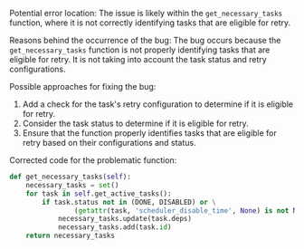 Potential error location:
The issue is likely within the `get_necessary_tasks` function, where it is not correctly identifying tasks that are eligible for retry.

Reasons behind the occurrence of the bug:
The bug occurs because the `get_necessary_tasks` function is not properly identifying tasks that are eligible for retry. It is not taking into account the task status and retry configurations.

Possible approaches for fixing the bug:
1. Add a check for the task's retry configuration to determine if it is eligible for retry.
2. Consider the task status to determine if it is eligible for retry.
3. Ensure that the function properly identifies tasks that are eligible for retry based on their configurations and status.

Corrected code for the problematic function:

```python
def get_necessary_tasks(self):
    necessary_tasks = set()
    for task in self.get_active_tasks():
        if task.status not in (DONE, DISABLED) or \
                (getattr(task, 'scheduler_disable_time', None) is not None and getattr(task, 'retry_config', None) is not None and task.retry_config.attempt_count < task.max_attempts):
            necessary_tasks.update(task.deps)
            necessary_tasks.add(task.id)
    return necessary_tasks
```